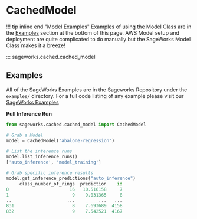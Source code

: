 # CachedModel

!!! tip inline end "Model Examples"
    Examples of using the Model Class are in the [Examples](#examples) section at the bottom of this page. AWS Model setup and deployment are quite complicated to do manually but the SageWorks Model Class makes it a breeze!

::: sageworks.cached.cached_model


## Examples
All of the SageWorks Examples are in the Sageworks Repository under the `examples/` directory. For a full code listing of any example please visit our [SageWorks Examples](https://github.com/SuperCowPowers/sageworks/blob/main/examples)

**Pull Inference Run**

```python
from sageworks.cached.cached_model import CachedModel

# Grab a Model
model = CachedModel("abalone-regression")

# List the inference runs
model.list_inference_runs()
['auto_inference', 'model_training']

# Grab specific inference results
model.get_inference_predictions("auto_inference")
     class_number_of_rings  prediction    id
0                       16   10.516158     7
1                        9    9.031365     8
..                     ...         ...   ...
831                      8    7.693689  4158
832                      9    7.542521  4167

```
